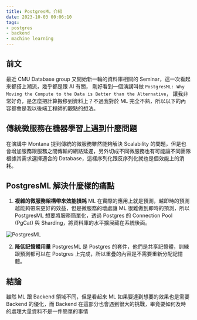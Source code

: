 ```yaml
---
title: PostgresML 介紹
date: 2023-10-03 00:06:10
tags: 
- postgres
- backend
- machine learning
---
```


## 前文
最近 CMU Database group 又開始新一輪的資料庫相關的 Seminar，這一次看起來都搭上潮流，幾乎都是跟 AI 有關，
剛好看到一個演講叫做 `PostgresML: Why Moving the Compute to the Data is Better than the Alternative`，
讓我非常好奇，是怎麼把計算搬移到資料上？不過我對於 ML 完全不熟，所以以下的內容都會是我以後端工程師的觀點的想法。


## 傳統微服務在機器學習上遇到什麼問題
在演講中 Montana 提到傳統的微服務雖然能夠解決 Scalability 的問題，但是也會增加服務跟服務之間傳輸的網路延遲，另外切成不同微服務也有可能讓不同團隊根據其需求選擇適合的 Database，這樣序列化跟反序列化就也是個效能上的消耗。


## PostgresML 解決什麼樣的痛點
1. **複雜的微服務架構帶來效能損耗**
    ML 在實際的應用上就是預測，越即時的預測越能夠帶來更好的效益，但是微服務的壞處讓 ML 很難做到即時的預測，所以 PostgresML 想要將服務簡單化，透過 Postgres 的 Connection Pool (PgCat) 與 Sharding，將資料庫的水平擴展藏在系統後面。

![PostgresML](arch.png)

2. **降低記憶體用量**
   PostgresML 是 Postgres 的套件，他們是共享記憶體，訓練跟預測都可以在 Postgres 上完成，所以重疊的內容是不需要重新分配記憶體。


## 結論
雖然 ML 跟 Backend 領域不同，但是看起來 ML 如果要達到想要的效果也是需要 Backend 的優化，而 Backend 在這部分也會遇到很大的挑戰，畢竟要如何及時的處理大量資料不是一件簡單的事情
